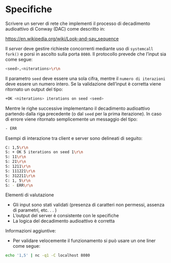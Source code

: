 # Specifiche

Scrivere un server di rete che implementi il processo di decadimento audioattivo
di Conway (DAC) come descritto in:

https://en.wikipedia.org/wiki/Look-and-say_sequence

Il *server* deve gestire richieste concorrenti mediante uso di `systemcall fork()` e
porsi in ascolto sulla porta `8080`. Il protocollo prevede che l’input sia come segue:
```bash
<seed>,<niterations>\r\n
```
Il parametro `seed` deve essere una sola cifra, mentre il `numero di iterazioni` deve
essere un numero intero. Se la validazione dell’input è corretta viene ritornato un
output del tipo:
```bash
+OK <niterations> iterations on seed <seed>
```
Mentre le righe successive implementano il decadimento audioattivo partendo
dalla riga precedente (o dal `seed` per la prima iterazione). In caso di errore viene
ritornato semplicemente un messaggio del tipo:
```bash
- ERR
```
Esempi di interazione tra client e server sono delineati di seguito:

```bash
C: 1,5\r\n
S: + OK 5 iterations on seed 1\r\n
S: 11\r\n
S: 21\r\n
S: 1211\r\n
S: 111221\r\n
S: 312211\r\n
C: 1, 5\r\n
S: - ERR\r\n
```

Elementi di valutazione
- Gli input sono stati validati (presenza di caratteri non permessi, assenza di parametri, etc. . . )
- L’output del server è consistente con le specifiche
- La logica del decadimento audioattivo è corretta


Informazioni aggiuntive:
- Per validare velocemente il funzionamento si può usare un one liner come segue:
```bash
echo '1,5' | nc -q1 -C localhost 8080
```